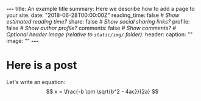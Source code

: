 **---**
title: An example title
summary: Here we describe how to add a page to your site.
date: "2018-06-28T00:00:00Z"
reading_time: false  *# Show estimated reading time?*
share: false  *# Show social sharing links?*
profile: false  *# Show author profile?*
comments: false  *# Show comments?*
*# Optional header image (relative to `static/img/` folder).*
header:
  caption: ""
  image: ""
**---**

# Here is a post

Let's write an equation:
$$
x = \frac{-b \pm \sqrt{b^2 - 4ac}}{2a}
$$
